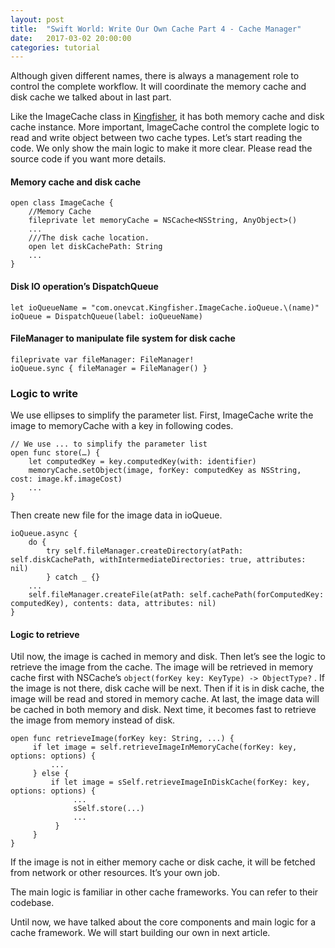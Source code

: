 ```yaml
---
layout: post
title:  "Swift World: Write Our Own Cache Part 4 - Cache Manager"
date:   2017-03-02 20:00:00
categories: tutorial
---
```


Although given different names, there is always a management role to control the complete workflow. It will coordinate the memory cache and disk cache we talked about in last part.

Like the ImageCache class in [Kingfisher](https://github.com/onevcat/Kingfisher), it has both memory cache and disk cache instance. More important, ImageCache control the complete logic to read and write object between two cache types. Let’s start reading the code.  We only show the main logic to make it more clear. Please read the source code if you want more details.

#### Memory cache and disk cache

```
open class ImageCache {
    //Memory Cache
    fileprivate let memoryCache = NSCache<NSString, AnyObject>()
    ...
    ///The disk cache location.
    open let diskCachePath: String
    ...
}
```

#### Disk IO operation’s DispatchQueue

```
let ioQueueName = "com.onevcat.Kingfisher.ImageCache.ioQueue.\(name)"
ioQueue = DispatchQueue(label: ioQueueName)
```

#### FileManager to manipulate file system for disk cache
```
fileprivate var fileManager: FileManager!
ioQueue.sync { fileManager = FileManager() }
```

### Logic to write

We use ellipses to simplify the parameter list. First, ImageCache write the image to memoryCache with a key in following codes.

```
// We use ... to simplify the parameter list
open func store(…) {
    let computedKey = key.computedKey(with: identifier)
    memoryCache.setObject(image, forKey: computedKey as NSString, cost: image.kf.imageCost)
    ...
}
```

Then create new file for the image data in ioQueue.

```
ioQueue.async {
    do {
        try self.fileManager.createDirectory(atPath: self.diskCachePath, withIntermediateDirectories: true, attributes: nil)
        } catch _ {}
    ...
    self.fileManager.createFile(atPath: self.cachePath(forComputedKey: computedKey), contents: data, attributes: nil)
}
```

#### Logic to retrieve
Util now, the image is cached in memory and disk. Then let’s see the logic to retrieve the image from the cache. The image will be retrieved in memory cache first with NSCache’s `object(forKey key: KeyType) -> ObjectType?` .  If the image is not there, disk cache will be next. Then if it is in disk cache,  the image will be read and stored in memory cache. At last, the image data will be cached in both memory and disk. Next time, it becomes fast to retrieve the image from memory instead of disk.

```
open func retrieveImage(forKey key: String, ...) {
     if let image = self.retrieveImageInMemoryCache(forKey: key, options: options) {
         ...
     } else {
         if let image = sSelf.retrieveImageInDiskCache(forKey: key, options: options) {
              ...
              sSelf.store(...)
              ...
          }
     }
}
```

If the image is not in either memory cache or disk cache, it will be fetched from network or other resources. It’s your own job.

The main logic is familiar in other cache frameworks. You can refer to their codebase.

Until now, we have talked about the core components and main logic for a cache framework. We will start building our own in next article.
